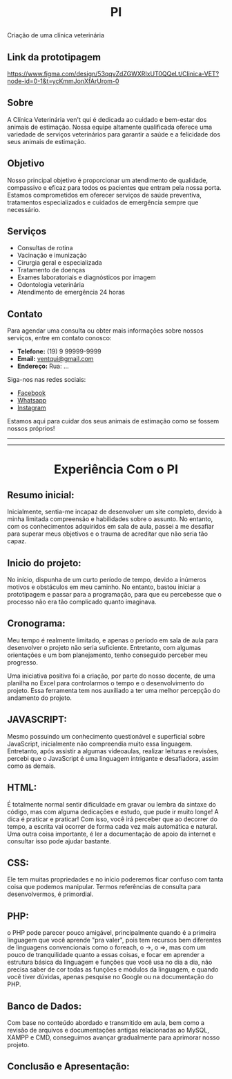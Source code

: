 <h1><p align="center">PI</h1> </p>
Criação de uma clínica veterinária

## Link da prototipagem

https://www.figma.com/design/53qqvZdZGWXRIxUT0QQeLt/Clinica-VET?node-id=0-1&t=ycKmmJonXfArUrom-0

## Sobre

A Clínica Veterinária ven't qui é dedicada ao cuidado e bem-estar dos animais de estimação. Nossa equipe altamente qualificada oferece uma variedade de serviços veterinários para garantir a saúde e a felicidade dos seus animais de estimação.

## Objetivo

Nosso principal objetivo é proporcionar um atendimento de qualidade, compassivo e eficaz para todos os pacientes que entram pela nossa porta. Estamos comprometidos em oferecer serviços de saúde preventiva, tratamentos especializados e cuidados de emergência sempre que necessário.

## Serviços

- Consultas de rotina
- Vacinação e imunização
- Cirurgia geral e especializada
- Tratamento de doenças
- Exames laboratoriais e diagnósticos por imagem
- Odontologia veterinária
- Atendimento de emergência 24 horas

## Contato

Para agendar uma consulta ou obter mais informações sobre nossos serviços, entre em contato conosco:

- **Telefone:** (19) 9 99999-9999
- **Email:** ventqui@gmail.com
- **Endereço:** Rua: ...

Siga-nos nas redes sociais:

- [Facebook](#)
- [Whatsapp](#)
- [Instagram](#)

Estamos aqui para cuidar dos seus animais de estimação como se fossem nossos próprios!

******
******

 <h1><p align="center">Experiência Com o PI</h1> </p>

## Resumo inicial:

Inicialmente, sentia-me incapaz de desenvolver um site completo, devido à minha limitada compreensão e habilidades sobre o assunto. No entanto, com os conhecimentos adquiridos em sala de aula, passei a me desafiar para superar meus objetivos e o trauma de acreditar que não seria tão capaz.

## Inicio do projeto:

No início, dispunha de um curto período de tempo, devido a inúmeros motivos e obstáculos em meu caminho. No entanto, bastou iniciar a prototipagem e passar para a programação, para que eu percebesse que o processo não era tão complicado quanto imaginava.

## Cronograma:

Meu tempo é realmente limitado, e apenas o período em sala de aula para desenvolver o projeto não seria suficiente. Entretanto, com algumas orientações e um bom planejamento, tenho conseguido perceber meu progresso.

Uma iniciativa positiva foi a criação, por parte do nosso docente, de uma planilha no Excel para controlarmos o tempo e o desenvolvimento do projeto. Essa ferramenta tem nos auxiliado a ter uma melhor percepção do andamento do projeto.

## JAVASCRIPT:

Mesmo possuindo um conhecimento questionável e superficial sobre JavaScript, inicialmente não compreendia muito essa linguagem. Entretanto, após assistir a algumas videoaulas, realizar leituras e revisões, percebi que o JavaScript é uma linguagem intrigante e desafiadora, assim como as demais.

## HTML:

É totalmente normal sentir dificuldade em gravar ou lembra da sintaxe do código, mas com alguma dedicações e estudo, que pude ir muito longe!
A dica é praticar e praticar! Com isso, você irá perceber que ao decorrer do tempo, a escrita vai ocorrer de forma cada vez mais automática e natural.
Uma outra coisa importante, é ler a documentação de apoio da internet e consultar isso pode ajudar bastante.

## CSS:

Ele tem muitas propriedades e no início poderemos ficar confuso com tanta coisa que podemos manipular. 
Termos referências de consulta para desenvolvermos, é primordial.

## PHP:

o PHP pode parecer pouco amigável, principalmente quando é a primeira linguagem que você aprende "pra valer", pois tem recursos bem diferentes de linguagens convencionais como o foreach, o ->, o =>, mas com um pouco de  tranquilidade quanto a essas coisas, e focar em aprender a estrutura básica da linguagem e funções que você usa no dia a dia, não precisa saber de cor todas as funções e módulos da linguagem, e quando você tiver dúvidas, apenas pesquise no Google ou na documentação do PHP.

## Banco de Dados:

Com base no conteúdo abordado e transmitido em aula, bem como a revisão de arquivos e documentações antigas relacionadas ao MySQL, XAMPP e CMD, conseguimos avançar gradualmente para aprimorar nosso projeto.


## Conclusão e Apresentação:



